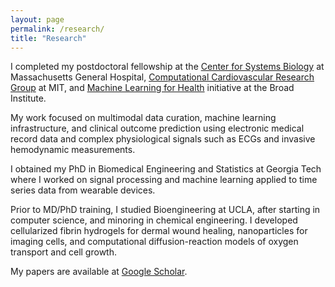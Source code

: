 ```yaml
---
layout: page
permalink: /research/
title: "Research"
---
```


I completed my postdoctoral fellowship at the [Center for Systems Biology][csb] at Massachusetts General Hospital, [Computational Cardiovascular Research Group][ccrg] at MIT, and [Machine Learning for Health][ml4h] initiative at the Broad Institute.

My work focused on multimodal data curation, machine learning infrastructure, and clinical outcome prediction using electronic medical record data and complex physiological signals such as ECGs and invasive hemodynamic measurements.

I obtained my PhD in Biomedical Engineering and Statistics at Georgia Tech where I worked on signal processing and machine learning applied to time series data from wearable devices.

Prior to MD/PhD training, I studied Bioengineering at UCLA, after starting in computer science, and minoring in chemical engineering. I developed cellularized fibrin hydrogels for dermal wound healing, nanoparticles for imaging cells, and computational diffusion-reaction models of oxygen transport and cell growth.

My papers are available at [Google Scholar][scholar].

[aa]: https://csb.mgh.harvard.edu/aaron_aguirre
[cs]: https://www.rle.mit.edu/cb/people/
[pb]: https://www.broadinstitute.org/bios/puneet-batra
[gc]: http://gdclifford.info/people/gari
[sn]: http://nematilab.info/people/shamim/index.html
[as]: https://sph.emory.edu/faculty/profile/index.php?FID=amit-shah-5975
[cvrc]: http://cvrc.massgeneral.org  
[csb]: https://csb.mgh.harvard.edu 
[ccrg]: https://www.rle.mit.edu/cb   
[rle]: https://www.rle.mit.edu
[ml4h]: https://www.broadinstitute.org/ml4h
[scholar]: https://scholar.google.com/citations?hl=en&user=APy8nq4AAAAJ&view_op=list_works&sortby=pubdate
